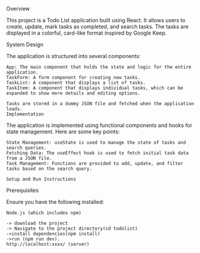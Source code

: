 Overview

This project is a Todo List application built using React. It allows users to create, update, mark tasks as completed, and search tasks. The tasks are displayed in a colorful, card-like format inspired by Google Keep.


System Design

The application is structured into several components:

    App: The main component that holds the state and logic for the entire application.
    TaskForm: A form component for creating new tasks.
    TaskList: A component that displays a list of tasks.
    TaskItem: A component that displays individual tasks, which can be expanded to show more details and editing options.

    Tasks are stored in a dummy JSON file and fetched when the application loads.
    Implementation

The application is implemented using functional components and hooks for state management. Here are some key points:

    State Management: useState is used to manage the state of tasks and search queries.
    Fetching Data: The useEffect hook is used to fetch initial task data from a JSON file.
    Task Management: Functions are provided to add, update, and filter tasks based on the search query.
    
    Setup and Run Instructions
Prerequisites

Ensure you have the following installed:

    Node.js (which includes npm)

    -> download the project 
    -> Navigate to the project directory(cd todolist)
    ->install dependencies(npm install)
    ->run (npm run dev).
    http://localhost:xxxx/ (server)
    
    
